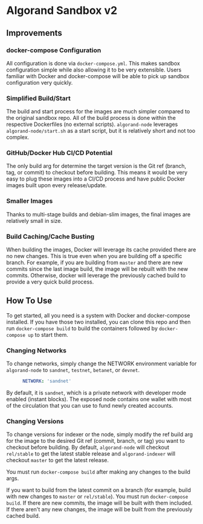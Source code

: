 # Algorand Sandbox v2

## Improvements 

### docker-compose Configuration

All configuration is done via `docker-compose.yml`. This makes sandbox configuration simple while also allowing it to be very extensible. Users familiar with Docker and docker-compose will be able to pick up sandbox configuration very quickly.

### Simplified Build/Start

The build and start process for the images are much simpler compared to the original sandbox repo. All of the build process is done within the respective Dockerfiles (no external scripts). `algorand-node` leverages `algorand-node/start.sh` as a start script, but it is relatively short and not too complex. 

### GitHub/Docker Hub CI/CD Potential

The only build arg for determine the target version is the Git ref (branch, tag, or commit) to checkout before building. This means it would be very easy to plug these images into a CI/CD process and have public Docker images built upon every release/update. 

### Smaller Images

Thanks to multi-stage builds and debian-slim images, the final images are relatively small in size. 

### Build Caching/Cache Busting

When building the images, Docker will leverage its cache provided there are no new changes. This is true even when you are building off a specific branch. For example, if you are building from `master` and there are new commits since the last image build, the image will be rebuilt with the new commits. Otherwise, docker will leverage the previously cached build to provide a very quick build process.

## How To Use

To get started, all you need is a system with Docker and docker-compose installed. If you have those two installed, you can clone this repo and then run `docker-compose build` to build the containers followed by `docker-compose up` to start them. 

### Changing Networks

To change networks, simply change the NETWORK environment variable for `algorand-node` to `sandnet`, `testnet`, `betanet`, or `devnet`.

```yml
      NETWORK: 'sandnet'
```

By default, it is `sandnet`, which is a private network with developer mode enabled (instant blocks). The exposed node contains one wallet with most of the circulation that you can use to fund newly created accounts. 

### Changing Versions

To change versions for indexer or the node, simply modify the ref build arg for the image to the desired Git ref (commit, branch, or tag) you want to checkout before building. By default, `algorand-node` will checkout `rel/stable` to get the latest stable release and `algorand-indexer` will checkout `master` to get the latest release. 

You must run `docker-compose build` after making any changes to the build args. 

If you want to build from the latest commit on a branch (for example, build with new changes to `master` or `rel/stable`). You must run `docker-compose build`. If there are new commits, the image will be built with them included. If there aren't any new changes, the image will be built from the previously cached build. 